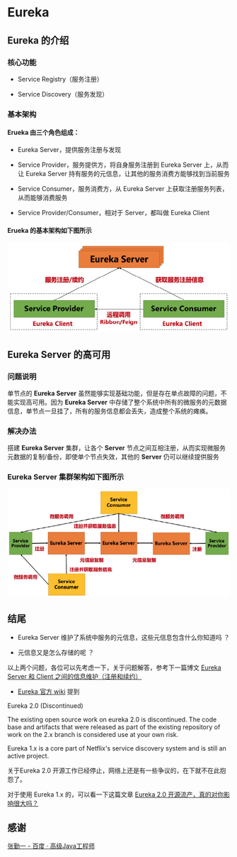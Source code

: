 # Eureka

## Eureka 的介绍

### 核心功能

- Service Registry（服务注册）

- Service Discovery（服务发现）

### 基本架构

#### Erueka 由三个角色组成：

- Eureka Server，提供服务注册与发现

- Service Provider，服务提供方，将自身服务注册到 Eureka Server 上，从而让 Eureka Server 持有服务的元信息，让其他的服务消费方能够找到当前服务

- Service Consumer，服务消费方，从 Eureka Server 上获取注册服务列表，从而能够消费服务

- Service Provider/Consumer，相对于 Server，都叫做 Eureka Client

#### Erueka 的基本架构如下图所示

![Alt text](./images/eureka_intrd_1.jpg)


## Eureka Server 的高可用

### 问题说明

单节点的 **Eureka Server** 虽然能够实现基础功能，但是存在单点故障的问题，不能实现高可用。因为 **Eureka Server** 中存储了整个系统中所有的微服务的元数据信息，单节点一旦挂了，所有的服务信息都会丢失，造成整个系统的瘫痪。

### 解决办法

搭建 **Eureka Server** 集群，让各个 **Server** 节点之间互相注册，从而实现微服务元数据的复制/备份，即使单个节点失效，其他的 **Server** 仍可以继续提供服务

### Eureka Server 集群架构如下图所示

![Alt text](./images/eureka_intrd_2.jpg)


## 结尾

- Eureka Server 维护了系统中服务的元信息，这些元信息包含什么你知道吗 ？

- 元信息又是怎么存储的呢 ？

以上两个问题，各位可以先考虑一下，关于问题解答，参考下一篇博文 [Eureka Server 和 Client 之间的信息维护（注册和续约）](Eureka_Server_和_Client_之间的信息维护（注册和续约）.md)

- [Eureka 官方 wiki](https://github.com/Netflix/eureka/wiki) 提到

Eureka 2.0 (Discontinued)

The existing open source work on eureka 2.0 is discontinued. The code base and artifacts that were released as part of the existing repository of work on the 2.x branch is considered use at your own risk.

Eureka 1.x is a core part of Netflix's service discovery system and is still an active project.

关于Eureka 2.0 开源工作已经停止，网络上还是有一些争议的，在下就不在此抱怨了。

对于使用 Eureka 1.x 的，可以看一下这篇文章 [Eureka 2.0 开源流产，真的对你影响很大吗？](http://blog.didispace.com/Eureka-2-0-discontinued/)

## 感谢

[张勤一 - 百度 · 高级Java工程师](https://www.zhihu.com/people/zhang-qin-yi-51-72/activities)
